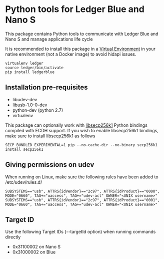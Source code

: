 # Python tools for Ledger Blue and Nano S

This package contains Python tools to communicate with Ledger Blue and Nano S and manage applications life cycle 

It is recommended to install this package in a [Virtual Environment](http://docs.python-guide.org/en/latest/dev/virtualenvs/) in your native environment (not a Docker image) to avoid hidapi issues. 

```
virtualenv ledger
source ledger/bin/activate
pip install ledgerblue
```

## Installation pre-requisites


  * libudev-dev
  * libusb-1.0-0-dev 
  * python-dev (python 2.7)
  * virtualenv

This package can optionally work with [libsecp256k1](https://github.com/ludbb/secp256k1-py) Python bindings compiled with ECDH support. If you wish to enable libsecp256k1 bindings, make sure to install libsecp256k1 as follows

```
SECP_BUNDLED_EXPERIMENTAL=1 pip --no-cache-dir --no-binary secp256k1 install secp256k1
``` 

## Giving permissions on udev 

When running on Linux, make sure the following rules have been added to /etc/udev/rules.d/

```
SUBSYSTEMS=="usb", ATTRS{idVendor}=="2c97", ATTRS{idProduct}=="0000", MODE="0660", TAG+="uaccess", TAG+="udev-acl" OWNER="<UNIX username>"
SUBSYSTEMS=="usb", ATTRS{idVendor}=="2c97", ATTRS{idProduct}=="0001", MODE="0660", TAG+="uaccess", TAG+="udev-acl" OWNER="<UNIX username>"

```

## Target ID

Use the following Target IDs (--targetId option) when running commands directly 

  * 0x31100002 on Nano S
  * 0x31000002 on Blue 

